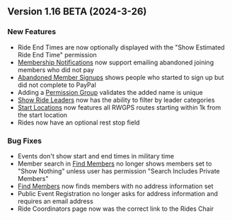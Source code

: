  ## Version 1.16 BETA (2024-3-26)
 ### New Features
 - Ride End Times are now optionally displayed with the "Show Estimated Ride End Time" permission
 - [Membership Notifications](/Membership/Configure/notifications) now support emailing abandoned joining members who did not pay
 - [Abandoned Member Signups](/Membership/Maintenance/audit/abandoned) shows people who started to sign up but did not complete to PayPal
 - Adding a [Permission Group](/Admin/Permission/permissionGroups) validates the added name is unique
 - [Show Ride Leaders](/Leaders/show) now has the ability to filter by leader categories
 - [Start Locations](/Locations/locations) now features all RWGPS routes starting within 1k from the start location
 - Rides now have an optional rest stop field

 ### Bug Fixes
 - Events don't show start and end times in military time
 - Member search in [Find Members](/Membership/find) no longer shows members set to "Show Nothing" unless user has permission "Search Includes Private Members"
 - [Find Members](/Membership/find) now finds members with no address information set
 - Public Event Registration no longer asks for address information and requires an email address
 - Ride Coordinators page now was the correct link to the Rides Chair
